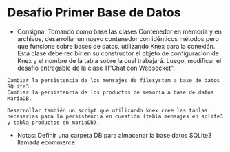 # Desafio Primer Base de Datos

- Consigna: Tomando como base las clases Contenedor en memoria y en archivos, desarrollar un nuevo contenedor con idénticos métodos pero que funcione sobre bases de datos, utilizando Knex para la conexión. Esta clase debe recibir en su constructor el objeto de configuración de Knex y el nombre de la tabla sobre la cual trabajará. Luego, modificar el desafío entregable de la clase 11”Chat con Websocket”:

```
Cambiar la persistencia de los mensajes de filesystem a base de datos SQLite3.
Cambiar la persistencia de los productos de memoria a base de datos MariaDB.
```
```
Desarrollar también un script que utilizando knex cree las tablas necesarias para la persistencia en cuestión (tabla mensajes en sqlite3 y tabla productos en mariaDb).
```

- Notas:
Definir una carpeta DB para almacenar la base datos SQLite3 llamada ecommerce
